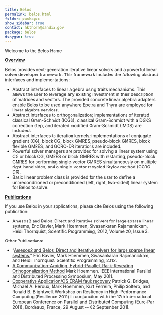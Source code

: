 ```yaml
---
title: Belos
permalink: belos.html
folder: packages
show_sidebar: true
contact: hkthorn@sandia.gov
package: belos
doxygen: true
---
```


Welcome to the Belos Home

<span style="text-decoration: underline;">**Overview**</span>

Belos provides next-generation iterative linear solvers and a powerful linear solver developer framework. This framework includes the following abstract interfaces and implementations:

*   Abstract interfaces to linear algebra using traits mechanisms. This allows the user to leverage any existing investment in their description of matrices and vectors. The provided concrete linear algebra adapters enable Belos to be used anywhere Epetra and Thyra are employed for linear algebra services.
*   Abstract interfaces to orthogonalization; implementations of iterated classical Gram-Schmidt (ICGS), classical Gram-Schmidt with a DGKS correction step, and iterated modified Gram-Schmidt (IMGS) are included.
*   Abstract interfaces to iteration kernels; implementations of conjugate gradient (CG), block CG, block GMRES, pseudo-block GMRES, block flexible GMRES, and GCRO-DR iterations are included.
*   Powerful solver managers are provided for solving a linear system using CG or block CG, GMRES or block GMRES with restarting, pseudo-block GMRES for performing single-vector GMRES simultaneously on multiple right-hand sides, and a single-vector recycled Krylov method (GCRO-DR).
*   Basic linear problem class is provided for the user to define a unpreconditioned or preconditioned (left, right, two-sided) linear system for Belos to solve.

<span style="text-decoration: underline;">**Publications**</span>

If you use Belos in your applications, please cite Belos using the following publication:

*   Amesos2 and Belos: Direct and iterative solvers for large sparse linear systems, Eric Bavier, Mark Hoemmen, Sivasankaran Rajamanickam, Heidi Thornquist, Scientific Programming, 2012, Volume 20, Issue 3.

Other Publications:

*   “[Amesos2 and Belos: Direct and iterative solvers for large sparse linear systems.](http://dx.doi.org/10.3233/SPR-2012-0352)” Eric Bavier, Mark Hoemmen, Sivasankaran Rajamanickam, and Heidi Thornquist. Scientific Programming, 2012.
*   [A Communication-Avoiding, Hybrid-Parallel, Rank-Revealing Orthogonalization Method](http://dx.doi.org/10.1109/IPDPS.2011.93) Mark Hoemmen. IEEE International Parallel and Distributed Processing Symposium, May 2011.
*   [Cooperative Application/OS DRAM fault recovery](http://dx.doi.org/10.1007/978-3-642-29740-3_28) Patrick G. Bridges, Michael A. Heroux, Mark Hoemmen, Kurt Ferreira, Philip Soltero, and Ronald B. Brightwell. Workshop on Resiliency in High-Performance Computing (Resilience 2011) in conjunction with the 17th International European Conference on Parallel and Distributed Computing (Euro-Par 2011), Bordeaux, France, 29 August -- 02 September 2011.
